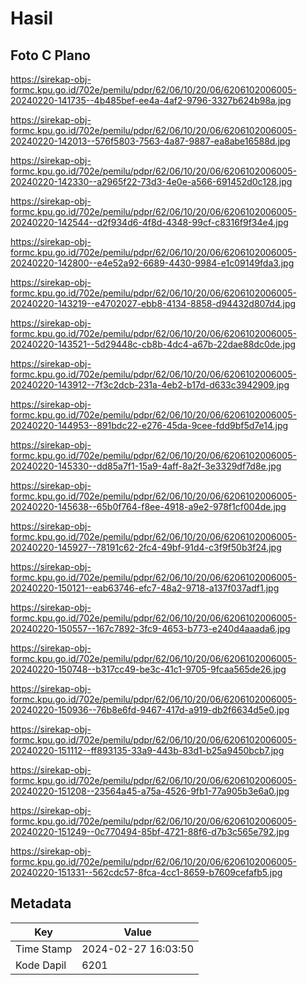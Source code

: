 # Hasil

## Foto C Plano

https://sirekap-obj-formc.kpu.go.id/702e/pemilu/pdpr/62/06/10/20/06/6206102006005-20240220-141735--4b485bef-ee4a-4af2-9796-3327b624b98a.jpg

https://sirekap-obj-formc.kpu.go.id/702e/pemilu/pdpr/62/06/10/20/06/6206102006005-20240220-142013--576f5803-7563-4a87-9887-ea8abe16588d.jpg

https://sirekap-obj-formc.kpu.go.id/702e/pemilu/pdpr/62/06/10/20/06/6206102006005-20240220-142330--a2965f22-73d3-4e0e-a566-691452d0c128.jpg

https://sirekap-obj-formc.kpu.go.id/702e/pemilu/pdpr/62/06/10/20/06/6206102006005-20240220-142544--d2f934d6-4f8d-4348-99cf-c8316f9f34e4.jpg

https://sirekap-obj-formc.kpu.go.id/702e/pemilu/pdpr/62/06/10/20/06/6206102006005-20240220-142800--e4e52a92-6689-4430-9984-e1c09149fda3.jpg

https://sirekap-obj-formc.kpu.go.id/702e/pemilu/pdpr/62/06/10/20/06/6206102006005-20240220-143219--e4702027-ebb8-4134-8858-d94432d807d4.jpg

https://sirekap-obj-formc.kpu.go.id/702e/pemilu/pdpr/62/06/10/20/06/6206102006005-20240220-143521--5d29448c-cb8b-4dc4-a67b-22dae88dc0de.jpg

https://sirekap-obj-formc.kpu.go.id/702e/pemilu/pdpr/62/06/10/20/06/6206102006005-20240220-143912--7f3c2dcb-231a-4eb2-b17d-d633c3942909.jpg

https://sirekap-obj-formc.kpu.go.id/702e/pemilu/pdpr/62/06/10/20/06/6206102006005-20240220-144953--891bdc22-e276-45da-9cee-fdd9bf5d7e14.jpg

https://sirekap-obj-formc.kpu.go.id/702e/pemilu/pdpr/62/06/10/20/06/6206102006005-20240220-145330--dd85a7f1-15a9-4aff-8a2f-3e3329df7d8e.jpg

https://sirekap-obj-formc.kpu.go.id/702e/pemilu/pdpr/62/06/10/20/06/6206102006005-20240220-145638--65b0f764-f8ee-4918-a9e2-978f1cf004de.jpg

https://sirekap-obj-formc.kpu.go.id/702e/pemilu/pdpr/62/06/10/20/06/6206102006005-20240220-145927--78191c62-2fc4-49bf-91d4-c3f9f50b3f24.jpg

https://sirekap-obj-formc.kpu.go.id/702e/pemilu/pdpr/62/06/10/20/06/6206102006005-20240220-150121--eab63746-efc7-48a2-9718-a137f037adf1.jpg

https://sirekap-obj-formc.kpu.go.id/702e/pemilu/pdpr/62/06/10/20/06/6206102006005-20240220-150557--167c7892-3fc9-4653-b773-e240d4aaada6.jpg

https://sirekap-obj-formc.kpu.go.id/702e/pemilu/pdpr/62/06/10/20/06/6206102006005-20240220-150748--b317cc49-be3c-41c1-9705-9fcaa565de26.jpg

https://sirekap-obj-formc.kpu.go.id/702e/pemilu/pdpr/62/06/10/20/06/6206102006005-20240220-150936--76b8e6fd-9467-417d-a919-db2f6634d5e0.jpg

https://sirekap-obj-formc.kpu.go.id/702e/pemilu/pdpr/62/06/10/20/06/6206102006005-20240220-151112--ff893135-33a9-443b-83d1-b25a9450bcb7.jpg

https://sirekap-obj-formc.kpu.go.id/702e/pemilu/pdpr/62/06/10/20/06/6206102006005-20240220-151208--23564a45-a75a-4526-9fb1-77a905b3e6a0.jpg

https://sirekap-obj-formc.kpu.go.id/702e/pemilu/pdpr/62/06/10/20/06/6206102006005-20240220-151249--0c770494-85bf-4721-88f6-d7b3c565e792.jpg

https://sirekap-obj-formc.kpu.go.id/702e/pemilu/pdpr/62/06/10/20/06/6206102006005-20240220-151331--562cdc57-8fca-4cc1-8659-b7609cefafb5.jpg


## Metadata

| Key        | Value               |
| ---------- | ------------------- |
| Time Stamp | 2024-02-27 16:03:50 |
| Kode Dapil | 6201                |



